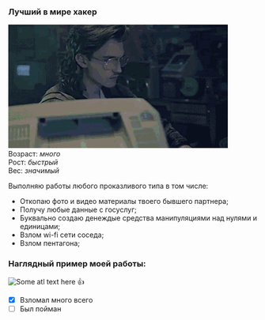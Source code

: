 ### Лучший в мире хакер
![Some atl text here](hackerman.gif)
Возраст: _много_\
Рост: _быстрый_\
Вес: _значимый_

Выполняю работы любого проказливого типа в том числе:
* Откопаю фото и видео материалы твоего бывшего партнера;
* Получу любые данные с госуслуг;
* Буквально создаю денеждые средства манипуляциями над нулями и единицами;
* Взлом wi-fi сети соседа;
* Взлом пентагона; 

### Наглядный пример моей работы:
![Some atl text here](hacker-man-hacker.gif)
:+1:
-[x] Взломал много всего
-[ ] Был пойман
<!-- Меня раскрыли! -->


